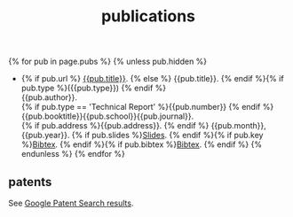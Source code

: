 ﻿---
layout: page
permalink: /publications/
title: publications
description:
nav: true
nav_order: 1
pubs:
  - author: "Author1, Author2"
    title: ""
    month: "April"
    year: "2022"
    booktitle: "title"
    url: "something.pdf"

  - author: ""
    title: ""
    month: "April"
    year: "2022"
    booktitle: ""
    url: ""


---

{% for pub in page.pubs %}
{% unless pub.hidden %}
  - {% if pub.url %} [{{pub.title}}]({{pub.url}}).
    {% else %} {{pub.title}}.
    {% endif %}{% if pub.type %}({{pub.type}})
    {% endif %}<br>
    {{pub.author}}.<br>
    {% if pub.type == 'Technical Report' %}{{pub.number}}
    {% endif %}{{pub.booktitle}}{{pub.school}}{{pub.journal}}.<br>
    {% if pub.address %}{{pub.address}}.
    {% endif %} {{pub.month}}, {{pub.year}}. {% if pub.slides %}[Slides]({{pub.slides}}).
    {% endif %}{% if pub.key %}[Bibtex](http://groups.csail.mit.edu/commit/bibtex.cgi?key={{pub.key}}).
    {% endif %}{% if pub.bibtex %}[Bibtex]({{pub.bibtex}}).
    {% endif %}
{% endunless %}
{% endfor %}

## patents

See [Google Patent Search results](https://patents.google.com/?inventor=Muntasim+Ul+Haque,-Lango&num=100&sort=old).
